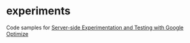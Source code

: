 # experiments

Code samples for [Server-side Experimentation and Testing with Google Optimize](https://axeldelafosse.com/blog/server-side-experimentation-testing-google-optimize)